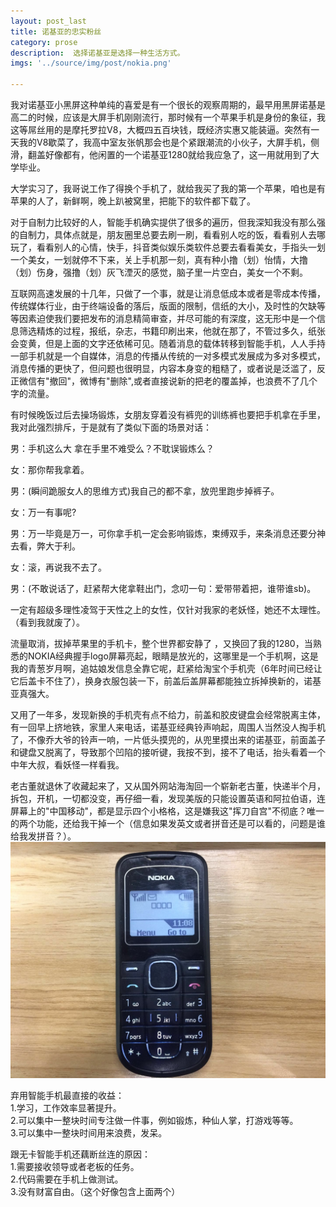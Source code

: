 ```yaml
---
layout: post_last
title: 诺基亚的忠实粉丝
category: prose
description:  选择诺基亚是选择一种生活方式。
imgs: '../source/img/post/nokia.png'

---
```


我对诺基亚小黑屏这种单纯的喜爱是有一个很长的观察周期的，最早用黑屏诺基是高二的时候，应该是大屏手机刚刚流行，那时候有一个苹果手机是身份的象征，我这等屌丝用的是摩托罗拉V8，大概四五百块钱，既经济实惠又能装逼。突然有一天我的V8歇菜了，我高中室友张帆那会也是个紧跟潮流的小伙子，大屏手机，侧滑，翻盖好像都有，他闲置的一个诺基亚1280就给我应急了，这一用就用到了大学毕业。

大学实习了，我哥说工作了得换个手机了，就给我买了我的第一个苹果，咱也是有苹果的人了，新鲜啊，晚上趴被窝里，把能下的软件都下载了。

对于自制力比较好的人，智能手机确实提供了很多的遍历，但我深知我没有那么强的自制力，具体点就是，朋友圈里总要去刷一刷，看看别人吃的饭，看看别人去哪玩了，看看别人的心情，快手，抖音类似娱乐类软件总要去看看美女，手指头一划一个美女，一划就停不下来，关上手机那一刻，真有种小撸（划）怡情，大撸（划）伤身，强撸（划）灰飞湮灭的感觉，脑子里一片空白，美女一个不剩。

互联网高速发展的十几年，只做了一个事，就是让消息低成本或者是零成本传播，传统媒体行业，由于终端设备的落后，版面的限制，信纸的大小，及时性的欠缺等等因素迫使我们要把发布的消息精简审查，并尽可能的有深度，这无形中是一个信息筛选精炼的过程，报纸，杂志，书籍印刷出来，他就在那了，不管过多久，纸张会变黄，但是上面的文字还依稀可见。随着消息的载体转移到智能手机，人人手持一部手机就是一个自媒体，消息的传播从传统的一对多模式发展成为多对多模式，消息传播的更快了，但问题也很明显，内容本身变的粗糙了，或者说是泛滥了，反正微信有"撤回"，微博有"删除",或者直接说新的把老的覆盖掉，也浪费不了几个字的流量。

有时候晚饭过后去操场锻炼，女朋友穿着没有裤兜的训练裤也要把手机拿在手里，我对此强烈排斥，于是就有了类似下面的场景对话：

男：手机这么大 拿在手里不难受么？不耽误锻炼么？

女：那你帮我拿着。

男：(瞬间跪服女人的思维方式)我自己的都不拿，放兜里跑步掉裤子。

女：万一有事呢? 

男：万一毕竟是万一，可你拿手机一定会影响锻炼，束缚双手，来条消息还要分神去看，弊大于利。

女：滚，再说我不去了。

男：(不敢说话了，赶紧帮大佬拿鞋出门，念叨一句：爱带带着把，谁带谁sb)。

一定有超级多理性凌驾于天性之上的女性，仅针对我家的老妖怪，她还不太理性。（看到我就废了）。

流量取消，拔掉苹果里的手机卡，整个世界都安静了 ，又换回了我的1280，当熟悉的NOKIA经典握手logo屏幕亮起，眼睛是放光的，这哪里是一个手机啊，这是我的青葱岁月啊，追姑娘发信息全靠它呢，赶紧给淘宝个手机壳（6年时间已经让它后盖卡不住了），换身衣服包装一下，前盖后盖屏幕都能独立拆掉换新的，诺基亚真强大。

又用了一年多，发现新换的手机壳有点不给力，前盖和胶皮键盘会经常脱离主体，有一回早上挤地铁，家里人来电话，诺基亚经典铃声响起，周围人当然没人掏手机了，不像乔大爷的铃声一响，一片低头摸兜的，从兜里摸出来的诺基亚，前面盖子和键盘又脱离了，导致那个凹陷的接听键，我按不到，接不了电话，抬头看着一个中年大叔，看妖怪一样看我。

老古董就退休了收藏起来了，又从国外网站海淘回一个崭新老古董，快递半个月，拆包，开机，一切都没变，再仔细一看，发现美版的只能设置英语和阿拉伯语，连屏幕上的"中国移动"，都是显示四个小格格，这是嫌我这"挥刀自宫"不彻底？唯一的两个功能，还给我干掉一个（信息如果发英文或者拼音还是可以看的，问题是谁给我发拼音？）。
![只能打电话](/source/img/post/prose/nokia.jpg)

弃用智能手机最直接的收益：   
1.学习，工作效率显著提升。   
2.可以集中一整块时间专注做一件事，例如锻炼，种仙人掌，打游戏等等。   
3.可以集中一整块时间用来浪费，发呆。

跟无卡智能手机还藕断丝连的原因：   
1.需要接收领导或者老板的任务。  
2.代码需要在手机上做测试。   
3.没有财富自由。（这个好像包含上面两个）







 
 